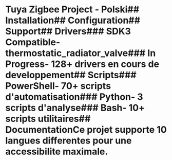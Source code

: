 # Tuya Zigbee Project - Polski## Installation## Configuration## Support## Drivers### SDK3 Compatible- thermostatic_radiator_valve### In Progress- 128+ drivers en cours de developpement## Scripts### PowerShell- 70+ scripts d'automatisation### Python- 3 scripts d'analyse### Bash- 10+ scripts utilitaires## DocumentationCe projet supporte 10 langues differentes pour une accessibilite maximale.